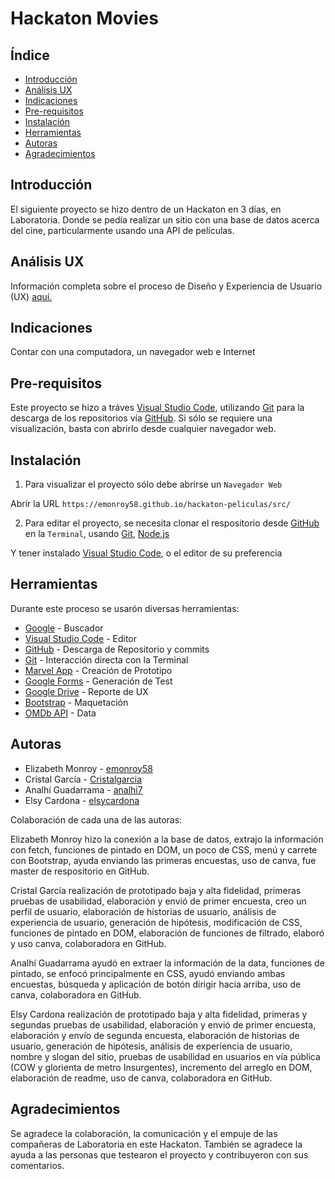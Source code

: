 # Hackaton Movies

## Índice

- [Introducción](#introducción)
- [Análisis UX](#análisis-ux)
- [Indicaciones](#indicaciones)
- [Pre-requisitos](#pre-requisitos)
- [Instalación](#instalación)
- [Herramientas](#herramientas)
- [Autoras](#autoras)
- [Agradecimientos](#agradecimientos)


## Introducción

El siguiente proyecto se hizo dentro de un Hackaton en 3 días, en Laboratoria. Donde se pedía realizar un sitio con una base de datos acerca del cine, particularmente usando una API de películas.

## Análisis UX

Información completa sobre el proceso de Diseño y Experiencia de Usuario (UX) [aquí.](https://docs.google.com/document/d/1WWJJuuWotEwdXIHM9YZ36Bz5RlnRQjXMCAnmbeMgakk/edit?usp=sharing)


## Indicaciones

Contar con una computadora, un navegador web e Internet

## Pre-requisitos

Este proyecto se hizo a tráves [Visual Studio Code](https://code.visualstudio.com/), utilizando [Git](https://git-scm.com/) para la descarga de los repositorios vía [GitHub](https://github.com/).
Si sólo se requiere una visualización, basta con abrirlo desde cualquier navegador web.

## Instalación

1. Para visualizar el proyecto sólo debe abrirse un
`Navegador Web`

Abrir la URL `https://emonroy58.github.io/hackaton-peliculas/src/`

2. Para editar el proyecto, se necesita clonar el respositorio desde [GitHub](https://github.com/) en la `Terminal`, usando [Git](https://git-scm.com/), [Node.js](https://nodejs.org/es/)

Y tener instalado [Visual Studio Code](https://code.visualstudio.com/), o el editor de su preferencia

## Herramientas

Durante este proceso se usarón diversas herramientas:
- [Google](https://www.google.com/) - Buscador
- [Visual Studio Code](https://code.visualstudio.com/) - Editor
- [GitHub](https://github.com/) - Descarga de Repositorio y commits
- [Git](https://git-scm.com/) - Interacción directa con la Terminal
- [Marvel App]() - Creación de Prototipo
- [Google Forms](https://www.google.com/forms/about/) - Generación de Test
- [Google Drive]() - Reporte de UX
- [Bootstrap](https://getbootstrap.com/) - Maquetación
- [OMDb API](http://www.omdbapi.com/) - Data

## Autoras

- Elizabeth Monroy - [emonroy58](https://github.com/emonroy58)
- Cristal García - [Cristalgarcia](https://github.com/cristalgarcia)
- Analhí Guadarrama - [analhi7](https://github.com/analhi7)
- Elsy Cardona - [elsycardona](https://github.com/elsycardona/)

Colaboración de cada una de las autoras:

Elizabeth Monroy hizo la conexión a la base de datos, extrajo la información con fetch, funciones de pintado en DOM, un poco de CSS, menú y carrete con Bootstrap, ayuda enviando las primeras encuestas, uso de canva, fue master de respositorio en GitHub.

Cristal García realización de prototipado baja y alta fidelidad, primeras pruebas de usabilidad, elaboración y envió de primer encuesta, creo un perfil de usuario, elaboración de historias de usuario, análisis de experiencia de usuario, generación de hipótesis, modificación de CSS, funciones de pintado en DOM, elaboración de funciones de filtrado, elaboró y uso canva, colaboradora en GitHub.

Analhí Guadarrama ayudó en extraer la información de la data, funciones de pintado, se enfocó principalmente en CSS, ayudó enviando ambas encuestas, búsqueda y aplicación de botón dirigir hacia arriba, uso de canva, colaboradora en GitHub.

Elsy Cardona realización de prototipado baja y alta fidelidad, primeras y segundas pruebas de usabilidad, elaboración y envió de primer encuesta, elaboración y envío de segunda encuesta, elaboración de historias de usuario, generación de hipótesis, análisis de experiencia de usuario, nombre y slogan del sitio, pruebas de usabilidad en usuarios en vía pública (COW y glorienta de metro Insurgentes), incremento del arreglo en DOM, elaboración de readme, uso de canva, colaboradora en GitHub.

## Agradecimientos

Se agradece la colaboración, la comunicación y el empuje de las compañeras de Laboratoria en este Hackaton.
También se agradece la ayuda a las personas que testearon el proyecto y contribuyeron con sus comentarios.

